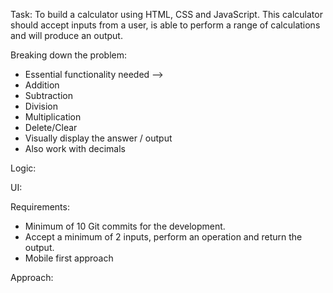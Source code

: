 Task:
To build a calculator using HTML, CSS and JavaScript. This calculator should accept inputs from a user, is able to perform a range of calculations and will produce an output.


Breaking down the problem:
- Essential functionality needed -->
- Addition
- Subtraction
- Division
- Multiplication
- Delete/Clear
- Visually display the answer / output
- Also work with decimals


Logic:


UI:




Requirements:
- Minimum of 10 Git commits for the development.
- Accept a minimum of 2 inputs, perform an operation and return the output.
- Mobile first approach



Approach:

